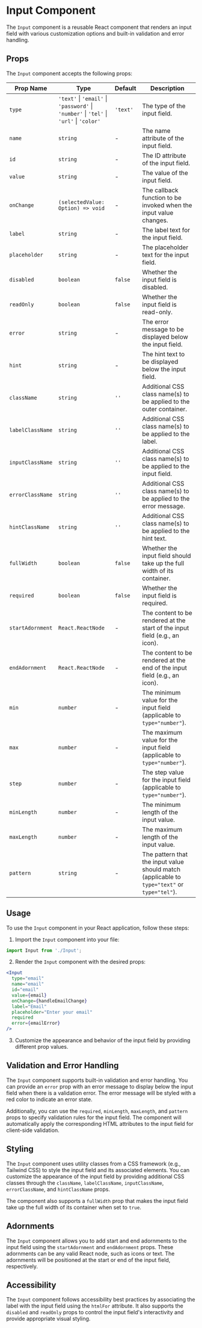 # Input Component

The `Input` component is a reusable React component that renders an input field with various customization options and built-in validation and error handling.

## Props

The `Input` component accepts the following props:

| Prop Name         | Type                                                           | Default     | Description                                                                                  |
|-------------------|----------------------------------------------------------------|-------------|----------------------------------------------------------------------------------------------|
| `type`            | `'text'` \| `'email'` \| `'password'` \| `'number'` \| `'tel'` \| `'url'` \| `'color'` | `'text'`    | The type of the input field.                                                                 |
| `name`            | `string`                                                       | -           | The name attribute of the input field.                                                       |
| `id`              | `string`                                                       | -           | The ID attribute of the input field.                                                         |
| `value`           | `string`                                                       | -           | The value of the input field.                                                                |
| `onChange`        | `(selectedValue: Option) => void`                              | -           | The callback function to be invoked when the input value changes.                            |
| `label`           | `string`                                                       | -           | The label text for the input field.                                                          |
| `placeholder`     | `string`                                                       | -           | The placeholder text for the input field.                                                    |
| `disabled`        | `boolean`                                                      | `false`     | Whether the input field is disabled.                                                         |
| `readOnly`        | `boolean`                                                      | `false`     | Whether the input field is read-only.                                                        |
| `error`           | `string`                                                       | -           | The error message to be displayed below the input field.                                     |
| `hint`            | `string`                                                       | -           | The hint text to be displayed below the input field.                                         |
| `className`       | `string`                                                       | `''`        | Additional CSS class name(s) to be applied to the outer container.                           |
| `labelClassName`  | `string`                                                       | `''`        | Additional CSS class name(s) to be applied to the label.                                     |
| `inputClassName`  | `string`                                                       | `''`        | Additional CSS class name(s) to be applied to the input field.                               |
| `errorClassName`  | `string`                                                       | `''`        | Additional CSS class name(s) to be applied to the error message.                             |
| `hintClassName`   | `string`                                                       | `''`        | Additional CSS class name(s) to be applied to the hint text.                                 |
| `fullWidth`       | `boolean`                                                      | `false`     | Whether the input field should take up the full width of its container.                      |
| `required`        | `boolean`                                                      | `false`     | Whether the input field is required.                                                         |
| `startAdornment`  | `React.ReactNode`                                              | -           | The content to be rendered at the start of the input field (e.g., an icon).                  |
| `endAdornment`    | `React.ReactNode`                                              | -           | The content to be rendered at the end of the input field (e.g., an icon).                    |
| `min`             | `number`                                                       | -           | The minimum value for the input field (applicable to `type="number"`).                       |
| `max`             | `number`                                                       | -           | The maximum value for the input field (applicable to `type="number"`).                       |
| `step`            | `number`                                                       | -           | The step value for the input field (applicable to `type="number"`).                          |
| `minLength`       | `number`                                                       | -           | The minimum length of the input value.                                                       |
| `maxLength`       | `number`                                                       | -           | The maximum length of the input value.                                                       |
| `pattern`         | `string`                                                       | -           | The pattern that the input value should match (applicable to `type="text"` or `type="tel"`). |

## Usage

To use the `Input` component in your React application, follow these steps:

1. Import the `Input` component into your file:

```jsx
import Input from './Input';
```

2. Render the `Input` component with the desired props:

```jsx
<Input
  type="email"
  name="email"
  id="email"
  value={email}
  onChange={handleEmailChange}
  label="Email"
  placeholder="Enter your email"
  required
  error={emailError}
/>
```

3. Customize the appearance and behavior of the input field by providing different prop values.

## Validation and Error Handling

The `Input` component supports built-in validation and error handling. You can provide an `error` prop with an error message to display below the input field when there is a validation error. The error message will be styled with a red color to indicate an error state.

Additionally, you can use the `required`, `minLength`, `maxLength`, and `pattern` props to specify validation rules for the input field. The component will automatically apply the corresponding HTML attributes to the input field for client-side validation.

## Styling

The `Input` component uses utility classes from a CSS framework (e.g., Tailwind CSS) to style the input field and its associated elements. You can customize the appearance of the input field by providing additional CSS classes through the `className`, `labelClassName`, `inputClassName`, `errorClassName`, and `hintClassName` props.

The component also supports a `fullWidth` prop that makes the input field take up the full width of its container when set to `true`.

## Adornments

The `Input` component allows you to add start and end adornments to the input field using the `startAdornment` and `endAdornment` props. These adornments can be any valid React node, such as icons or text. The adornments will be positioned at the start or end of the input field, respectively.

## Accessibility

The `Input` component follows accessibility best practices by associating the label with the input field using the `htmlFor` attribute. It also supports the `disabled` and `readOnly` props to control the input field's interactivity and provide appropriate visual styling.